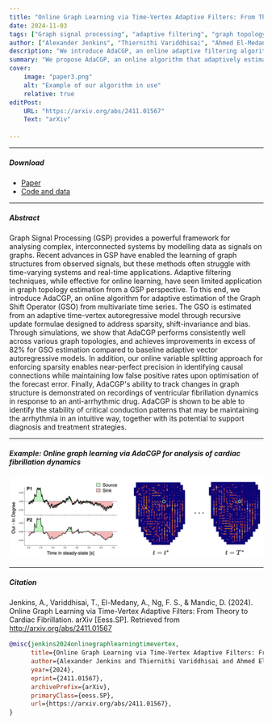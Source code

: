 ```yaml
---
title: "Online Graph Learning via Time-Vertex Adaptive Filters: From Theory to Cardiac Fibrillation" 
date: 2024-11-03
tags: ["Graph signal processing", "adaptive filtering", "graph topology learning", "time series", "cardiac fibrillation", "causal graph process"]
author: ["Alexander Jenkins", "Thiernithi Variddhisai", "Ahmed El-Medany", "Fu Siong Ng", "Danilo Mandic"]
description: "We introduce AdaCGP, an online adaptive filtering algorithm for learning time-varying graph structures from multivariate time series, with applications to tracking cardiac fibrillation dynamics and assessing electrophenotype stability."
summary: "We propose AdaCGP, an online algorithm that adaptively estimates graph shift operators from streaming multivariate time series using time-vertex autoregressive models. The method achieves 82% improvement over baseline adaptive VAR models in graph structure recovery and demonstrates clinical utility in tracking ventricular fibrillation dynamics under anti-arrhythmic treatment."
cover:
    image: "paper3.png"
    alt: "Example of our algorithm in use"
    relative: true
editPost:
    URL: "https://arxiv.org/abs/2411.01567"
    Text: "arXiv"

---
```


---

##### Download

+ [Paper](paper3.pdf)
+ [Code and data](https://github.com/jenkins-alex/AdaCGP)

---

##### Abstract

Graph Signal Processing (GSP) provides a powerful framework for analysing complex, interconnected systems by modelling data as signals on graphs. Recent advances in GSP have enabled the learning of graph structures from observed signals, but these methods often struggle with time-varying systems and real-time applications. Adaptive filtering techniques, while effective for online learning, have seen limited application in graph topology estimation from a GSP perspective. To this end, we introduce AdaCGP, an online algorithm for adaptive estimation of the Graph Shift Operator (GSO) from multivariate time series. The GSO is estimated from an adaptive time-vertex autoregressive model through recursive update formulae designed to address sparsity, shift-invariance and bias. Through simulations, we show that AdaCGP performs consistently well across various graph topologies, and achieves improvements in excess of 82% for GSO estimation compared to baseline adaptive vector autoregressive models. In addition, our online variable splitting approach for enforcing sparsity enables near-perfect precision in identifying causal connections while maintaining low false positive rates upon optimisation of the forecast error. Finally, AdaCGP's ability to track changes in graph structure is demonstrated on recordings of ventricular fibrillation dynamics in response to an anti-arrhythmic drug. AdaCGP is shown to be able to identify the stability of critical conduction patterns that may be maintaining the arrhythmia in an intuitive way, together with its potential to support diagnosis and treatment strategies.

---

##### Example: Online graph learning via AdaCGP for analysis of cardiac fibrillation dynamics

![](paper3.png)

---

##### Citation

Jenkins, A., Variddhisai, T., El-Medany, A., Ng, F. S., & Mandic, D. (2024). Online Graph Learning via Time-Vertex Adaptive Filters: From Theory to Cardiac Fibrillation. arXiv [Eess.SP]. Retrieved from http://arxiv.org/abs/2411.01567

```BibTeX
@misc{jenkins2024onlinegraphlearningtimevertex,
      title={Online Graph Learning via Time-Vertex Adaptive Filters: From Theory to Cardiac Fibrillation}, 
      author={Alexander Jenkins and Thiernithi Variddhisai and Ahmed El-Medany and Fu Siong Ng and Danilo Mandic},
      year={2024},
      eprint={2411.01567},
      archivePrefix={arXiv},
      primaryClass={eess.SP},
      url={https://arxiv.org/abs/2411.01567}, 
}
```